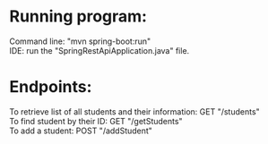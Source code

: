 # Running program:
  Command line: "mvn spring-boot:run"<br>
  IDE: run the "SpringRestApiApplication.java" file.<br>

# Endpoints:
  To retrieve list of all students and their information: GET "/students"\
  To find student by their ID: GET "/getStudents"<br>
  To add a student: POST "/addStudent"<br>
  
